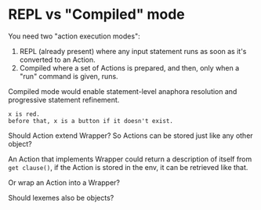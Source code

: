 # REPL vs "Compiled" mode

You need two "action execution modes":

1. REPL (already present) where any input statement runs as soon as it's converted to an Action. 
1. Compiled where a set of Actions is prepared, and then, only when a "run" command is given, runs.

Compiled mode would enable statement-level anaphora resolution and progressive statement refinement.

```
x is red.
before that, x is a button if it doesn't exist.
```


Should Action extend Wrapper? So Actions can be stored just like any other object?

An Action that implements Wrapper could return a description of itself from `get clause()`, if the Action is stored in the env, it can be retrieved like that.


Or wrap an Action into a Wrapper?

Should lexemes also be objects?
